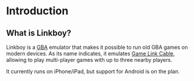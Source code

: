 # Introduction

## What is Linkboy?

Linkboy is a [GBA](https://en.wikipedia.org/wiki/Game_Boy_Advance) emulator that makes it possible to run old GBA games on modern devices. As its name indicates, it emulates [Game Link Cable](https://en.wikipedia.org/wiki/Game_Link_Cable), allowing to play multi-player games with up to three nearby players.

It currently runs on iPhone/iPad, but support for Android is on the plan.

